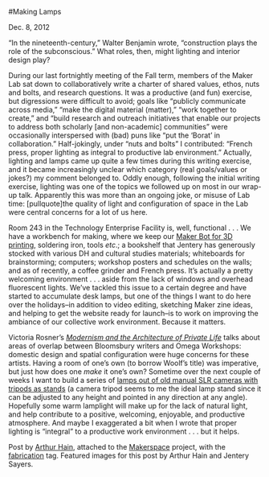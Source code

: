 #Making Lamps

Dec. 8, 2012

<p>&#8220;In the nineteenth-century,&#8221; Walter Benjamin wrote, &#8220;construction plays the role of the subconscious.&#8221; What roles, then, might lighting and interior design play?</p>
<p>During our last fortnightly meeting of the Fall term, members of the Maker Lab sat down to collaboratively write a charter of shared values, ethos, nuts and bolts, and research questions. It was a productive (and fun) exercise, but digressions were difficult to avoid; goals like &#8220;publicly communicate across media,&#8221; &#8220;make the digital material (matter),&#8221; &#8220;work together to create,&#8221; and &#8220;build research and outreach initiatives that enable our projects to address both scholarly [and non-academic] communities&#8221; were occasionally interspersed with (bad) puns like &#8220;put the ‘Borat’ in collaboration.&#8221; Half-jokingly, under &#8220;nuts and bolts&#8221; I contributed: &#8220;French press, proper lighting as integral to productive lab environment.&#8221; Actually, lighting and lamps came up quite a few times during this writing exercise, and it became increasingly unclear which category (real goals/values or jokes?) my comment belonged to. Oddly enough, following the initial writing exercise, lighting was one of the topics we followed up on most in our wrap-up talk. Apparently this was more than an ongoing joke, or misuse of Lab time: [pullquote]<span class="pullquote">the quality of light and configuration of space in the Lab were central concerns for a lot of us here.</span></p>
<p>Room 243 in the Technology Enterprise Facility is, well, functional . . . We have a workbench for making, where we keep our <a target="_blank" href="http://www.makerbot.com/">Maker Bot for 3D printing</a>, soldering iron, tools <em>etc</em>.; a bookshelf that Jentery has generously stocked with various DH and cultural studies materials; whiteboards for brainstorming; computers; workshop posters and schedules on the walls; and as of recently, a coffee grinder and French press. It’s actually a pretty welcoming environment</span> . . . aside from the lack of windows and overhead fluorescent lights. We’ve tackled this issue to a certain degree and have started to accumulate desk lamps, but one of the things I want to do here over the holidays&#8211;in addition to video editing, sketching Maker zine ideas, and helping to get the website ready for launch&#8211;is to work on improving the ambiance of our collective work environment. Because it matters.</p>
<p>Victoria Rosner’s <a href="http://cup.columbia.edu/book/978-0-231-13304-3/modernism-and-the-architecture-of-private-life" target="_blank"><em>Modernism and the Architecture of Private Life</em></a> talks about areas of overlap between Bloomsbury writers and Omega Workshops: domestic design and spatial configuration were huge concerns for these artists. Having a room of one&#8217;s own (to borrow Woolf&#8217;s title) was imperative, but just how does one <em>make</em> it one&#8217;s own? Sometime over the next couple of weeks I want to build a series of <a href="http://coolmaterial.com/wp-content/uploads/2012/08/Vintage-Camera-Lamp-2.jpg" target="_blank">lamps out of old manual SLR cameras with tripods as stands</a> (a camera tripod seems to me the ideal lamp stand since it can be adjusted to any height and pointed in any direction at any angle). Hopefully some warm lamplight will make up for the lack of natural light, and help contribute to a positive, welcoming, enjoyable, and productive atmosphere. And maybe I exaggerated a bit when I wrote that proper lighting is &#8220;integral&#8221; to a productive work environment . . . but it helps.</p>
<p>Post by <a title="learn more" href="http://maker.uvic.ca/author/arthur">Arthur Hain</a>, attached to the <a title="learn more" href="http://maker.uvic.ca/category/makerspace">Makerspace</a> project, with the <a title="learn more" href="http://maker.uvic.ca/tag/fabrication/">fabrication</a> tag. Featured images for this post by Arthur Hain and Jentery Sayers.</p>
